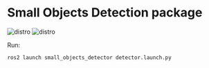 # Small Objects Detection package

![distro](https://img.shields.io/badge/Ubuntu%2022-Jammy%20Jellyfish-green)
![distro](https://img.shields.io/badge/ROS2-Humble-blue)

Run:
```
ros2 launch small_objects_detector detector.launch.py
```

